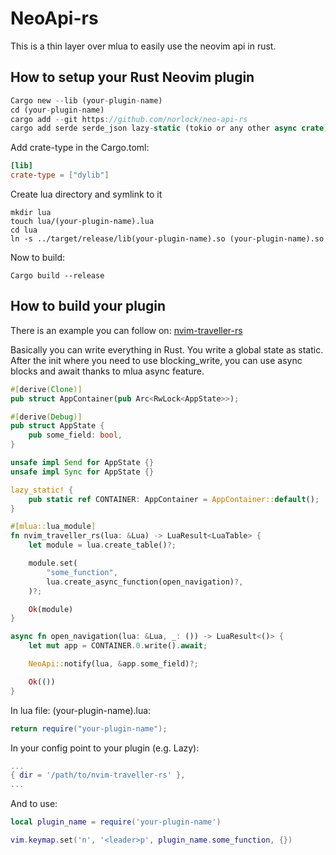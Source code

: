 # NeoApi-rs
This is a thin layer over mlua to easily use the neovim api in rust.

## How to setup your Rust Neovim plugin
```rust
Cargo new --lib (your-plugin-name)
cd (your-plugin-name)
cargo add --git https://github.com/norlock/neo-api-rs
cargo add serde serde_json lazy-static (tokio or any other async crate) 
```

Add crate-type in the Cargo.toml:
```toml
[lib]
crate-type = ["dylib"]
```

Create lua directory and symlink to it
```shell
mkdir lua
touch lua/(your-plugin-name).lua
cd lua
ln -s ../target/release/lib(your-plugin-name).so (your-plugin-name).so
```

Now to build:
```shell
Cargo build --release
```

## How to build your plugin
There is an example you can follow on:
[nvim-traveller-rs](https://github.com/norlock/nvim-traveller-rs)

Basically you can write everything in Rust. You write a global state as static. 
After the init where you need to use blocking_write, you can use async blocks and await thanks to mlua async feature.

```rust
#[derive(Clone)]
pub struct AppContainer(pub Arc<RwLock<AppState>>);

#[derive(Debug)]
pub struct AppState {
    pub some_field: bool,
}

unsafe impl Send for AppState {}
unsafe impl Sync for AppState {}

lazy_static! {
    pub static ref CONTAINER: AppContainer = AppContainer::default();
}

#[mlua::lua_module]
fn nvim_traveller_rs(lua: &Lua) -> LuaResult<LuaTable> {
    let module = lua.create_table()?;

    module.set(
        "some_function",
        lua.create_async_function(open_navigation)?,
    )?;

    Ok(module)
}

async fn open_navigation(lua: &Lua, _: ()) -> LuaResult<()> {
    let mut app = CONTAINER.0.write().await;

    NeoApi::notify(lua, &app.some_field)?;

    Ok(())
}
```

In lua file: (your-plugin-name).lua:
```lua
return require("your-plugin-name");
```

In your config point to your plugin (e.g. Lazy): 
```lua
...
{ dir = '/path/to/nvim-traveller-rs' },
...
```

And to use:
```lua
local plugin_name = require('your-plugin-name')

vim.keymap.set('n', '<leader>p', plugin_name.some_function, {})
```
